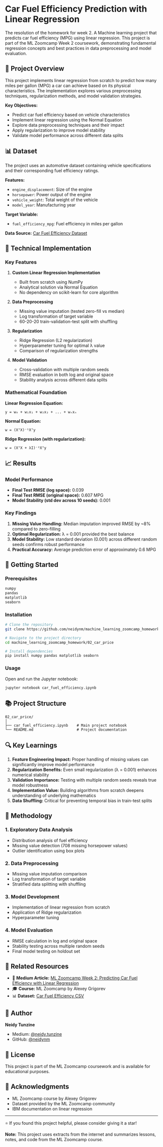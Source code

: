 # Car Fuel Efficiency Prediction with Linear Regression

The resolution of the homework for week 2. A Machine learning project that predicts car fuel efficiency (MPG) using linear regression. This project is part of the ML Zoomcamp Week 2 coursework, demonstrating fundamental regression concepts and best practices in data preprocessing and model evaluation.

## 🎯 Project Overview

This project implements linear regression from scratch to predict how many miles per gallon (MPG) a car can achieve based on its physical characteristics. The implementation explores various preprocessing techniques, regularization methods, and model validation strategies.

**Key Objectives:**
- Predict car fuel efficiency based on vehicle characteristics
- Implement linear regression using the Normal Equation
- Explore data preprocessing techniques and their impact
- Apply regularization to improve model stability
- Validate model performance across different data splits

## 📊 Dataset

The project uses an automotive dataset containing vehicle specifications and their corresponding fuel efficiency ratings.

**Features:**
- `engine_displacement`: Size of the engine
- `horsepower`: Power output of the engine
- `vehicle_weight`: Total weight of the vehicle
- `model_year`: Manufacturing year

**Target Variable:**
- `fuel_efficiency_mpg`: Fuel efficiency in miles per gallon

**Data Source:** [Car Fuel Efficiency Dataset](https://raw.githubusercontent.com/alexeygrigorev/datasets/master/car_fuel_efficiency.csv)

## 🔧 Technical Implementation

### Key Features

1. **Custom Linear Regression Implementation**
   - Built from scratch using NumPy
   - Analytical solution via Normal Equation
   - No dependency on scikit-learn for core algorithm

2. **Data Preprocessing**
   - Missing value imputation (tested zero-fill vs median)
   - Log transformation of target variable
   - 60-20-20 train-validation-test split with shuffling

3. **Regularization**
   - Ridge Regression (L2 regularization)
   - Hyperparameter tuning for optimal λ value
   - Comparison of regularization strengths

4. **Model Validation**
   - Cross-validation with multiple random seeds
   - RMSE evaluation in both log and original space
   - Stability analysis across different data splits

### Mathematical Foundation

**Linear Regression Equation:**
```
y = w₀ + w₁x₁ + w₂x₂ + ... + wₙxₙ
```

**Normal Equation:**
```
w = (XᵀX)⁻¹Xᵀy
```

**Ridge Regression (with regularization):**
```
w = (XᵀX + λI)⁻¹Xᵀy
```

## 📈 Results

### Model Performance

- **Final Test RMSE (log space):** 0.039
- **Final Test RMSE (original space):** 0.607 MPG
- **Model Stability (std dev across 10 seeds):** 0.001

### Key Findings

1. **Missing Value Handling:** Median imputation improved RMSE by ~8% compared to zero-filling
2. **Optimal Regularization:** λ = 0.001 provided the best balance
3. **Model Stability:** Low standard deviation (0.001) across different random seeds confirms robust performance
4. **Practical Accuracy:** Average prediction error of approximately 0.6 MPG

## 🚀 Getting Started

### Prerequisites

```bash
numpy
pandas
matplotlib
seaborn
```

### Installation

```bash
# Clone the repository
git clone https://github.com/neidynm/machine_learning_zoomcamp_homework.git

# Navigate to the project directory
cd machine_learning_zoomcamp_homework/02_car_price

# Install dependencies
pip install numpy pandas matplotlib seaborn
```

### Usage

Open and run the Jupyter notebook:

```bash
jupyter notebook car_fuel_efficiency.ipynb
```

## 📚 Project Structure

```
02_car_price/
│
├── car_fuel_efficiency.ipynb    # Main project notebook
└── README.md                    # Project documentation
```

## 🔍 Key Learnings

1. **Feature Engineering Impact:** Proper handling of missing values can significantly improve model performance
2. **Regularization Benefits:** Even small regularization (λ = 0.001) enhances numerical stability
3. **Validation Importance:** Testing with multiple random seeds reveals true model robustness
4. **Implementation Value:** Building algorithms from scratch deepens understanding of underlying mathematics
5. **Data Shuffling:** Critical for preventing temporal bias in train-test splits

## 📝 Methodology

### 1. Exploratory Data Analysis
- Distribution analysis of fuel efficiency
- Missing value detection (708 missing horsepower values)
- Outlier identification using box plots

### 2. Data Preprocessing
- Missing value imputation comparison
- Log transformation of target variable
- Stratified data splitting with shuffling

### 3. Model Development
- Implementation of linear regression from scratch
- Application of Ridge regularization
- Hyperparameter tuning

### 4. Model Evaluation
- RMSE calculation in log and original space
- Stability testing across multiple random seeds
- Final model testing on holdout set

## 🔗 Related Resources

- 📖 **Medium Article:** [ML Zoomcamp Week 2: Predicting Car Fuel Efficiency with Linear Regression](https://medium.com/@neidy.tunzine/ml-zoomcamp-week-2-predicting-car-fuel-efficiency-with-linear-regression-867e7a8a57b4)
- 🎓 **Course:** ML Zoomcamp by Alexey Grigorev
- 📊 **Dataset:** [Car Fuel Efficiency CSV](https://raw.githubusercontent.com/alexeygrigorev/datasets/master/car_fuel_efficiency.csv)

## 👤 Author

**Neidy Tunzine**
- Medium: [@neidy.tunzine](https://medium.com/@neidy.tunzine)
- GitHub: [@neidynm](https://github.com/neidynm)

## 📄 License

This project is part of the ML Zoomcamp coursework and is available for educational purposes.

## 🙏 Acknowledgments

- ML Zoomcamp course by Alexey Grigorev
- Dataset provided by the ML Zoomcamp community
- IBM documentation on linear regression

---

⭐ If you found this project helpful, please consider giving it a star!

**Note:** This project uses extracts from the internet and summarizes lessons, notes, and code from the ML Zoomcamp course.
